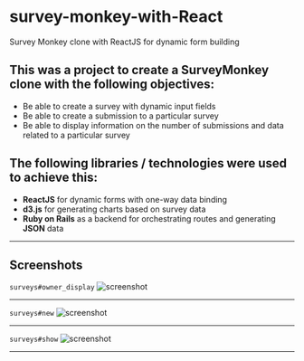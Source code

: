 # survey-monkey-with-React
Survey Monkey clone with ReactJS for dynamic form building

## This was a project to create a SurveyMonkey clone with the following objectives: 
  - Be able to create a survey with dynamic input fields
  - Be able to create a submission to a particular survey
  - Be able to display information on the number of submissions and data related to a particular survey

## The following libraries / technologies were used to achieve this: 
  - **ReactJS** for dynamic forms with one-way data binding
  - **d3.js** for generating charts based on survey data
  - **Ruby on Rails** as a backend for orchestrating routes and generating __JSON__ data

****
## Screenshots
`surveys#owner_display` 
![screenshot](https://raw.githubusercontent.com/tgoldenberg/survey-monkey-with-React/master/gorilla-graph.png)
****
`surveys#new`
![screenshot](https://raw.githubusercontent.com/tgoldenberg/survey-monkey-with-React/master/gorilla-survey2.png)
****
`surveys#show`
![screenshot](https://raw.githubusercontent.com/tgoldenberg/survey-monkey-with-React/master/gorilla-survey.png)
****
